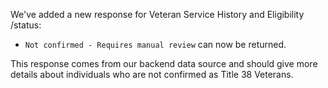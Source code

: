 We've added a new response for Veteran Service History and Eligibility /status:
- `Not confirmed - Requires manual review` can now be returned. 

This response comes from our backend data source and should give more details about individuals who are not confirmed as Title 38 Veterans.
